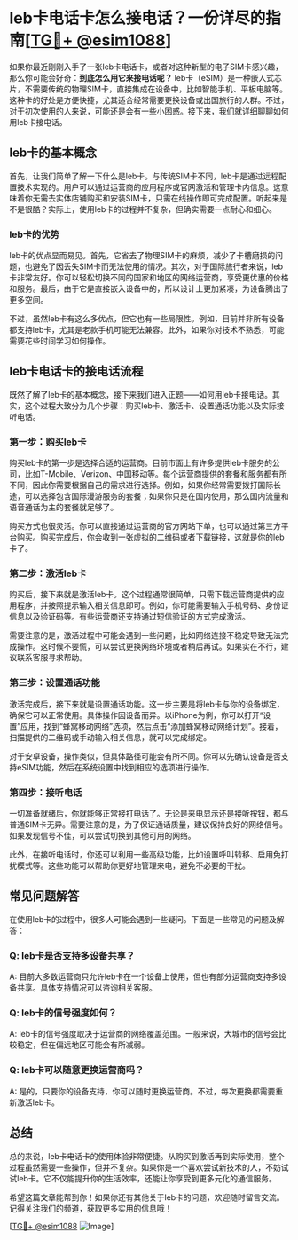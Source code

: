 # leb卡电话卡怎么接电话？一份详尽的指南[[TG💪+ @esim1088](https://t.me/s/esim1088)]

如果你最近刚刚入手了一张leb卡电话卡，或者对这种新型的电子SIM卡感兴趣，那么你可能会好奇：**到底怎么用它来接电话呢？** leb卡（eSIM）是一种嵌入式芯片，不需要传统的物理SIM卡，直接集成在设备中，比如智能手机、平板电脑等。这种卡的好处是方便快捷，尤其适合经常需要更换设备或出国旅行的人群。不过，对于初次使用的人来说，可能还是会有一些小困惑。接下来，我们就详细聊聊如何用leb卡接电话。

## leb卡的基本概念

首先，让我们简单了解一下什么是leb卡。与传统SIM卡不同，leb卡是通过远程配置技术实现的。用户可以通过运营商的应用程序或官网激活和管理卡内信息。这意味着你无需去实体店铺购买和安装SIM卡，只需在线操作即可完成配置。听起来是不是很酷？实际上，使用leb卡的过程并不复杂，但确实需要一点耐心和细心。

### leb卡的优势

leb卡的优点显而易见。首先，它省去了物理SIM卡的麻烦，减少了卡槽磨损的问题，也避免了因丢失SIM卡而无法使用的情况。其次，对于国际旅行者来说，leb卡非常友好。你可以轻松切换不同的国家和地区的网络运营商，享受更优惠的价格和服务。最后，由于它是直接嵌入设备中的，所以设计上更加紧凑，为设备腾出了更多空间。

不过，虽然leb卡有这么多优点，但它也有一些局限性。例如，目前并非所有设备都支持leb卡，尤其是老款手机可能无法兼容。此外，如果你对技术不熟悉，可能需要花些时间学习如何操作。

## leb卡电话卡的接电话流程

既然了解了leb卡的基本概念，接下来我们进入正题——如何用leb卡接电话。其实，这个过程大致分为几个步骤：购买leb卡、激活卡、设置通话功能以及实际接听电话。

### 第一步：购买leb卡

购买leb卡的第一步是选择合适的运营商。目前市面上有许多提供leb卡服务的公司，比如T-Mobile、Verizon、中国移动等。每个运营商提供的套餐和服务都有所不同，因此你需要根据自己的需求进行选择。例如，如果你经常需要拨打国际长途，可以选择包含国际漫游服务的套餐；如果你只是在国内使用，那么国内流量和语音通话为主的套餐就足够了。

购买方式也很灵活。你可以直接通过运营商的官方网站下单，也可以通过第三方平台购买。购买完成后，你会收到一张虚拟的二维码或者下载链接，这就是你的leb卡了。

### 第二步：激活leb卡

购买后，接下来就是激活leb卡。这个过程通常很简单，只需下载运营商提供的应用程序，并按照提示输入相关信息即可。例如，你可能需要输入手机号码、身份证信息以及验证码等。有些运营商还支持通过短信验证的方式完成激活。

需要注意的是，激活过程中可能会遇到一些问题，比如网络连接不稳定导致无法完成操作。这时候不要慌，可以尝试更换网络环境或者稍后再试。如果实在不行，建议联系客服寻求帮助。

### 第三步：设置通话功能

激活完成后，接下来就是设置通话功能。这一步主要是将leb卡与你的设备绑定，确保它可以正常使用。具体操作因设备而异。以iPhone为例，你可以打开“设置”应用，找到“蜂窝移动网络”选项，然后点击“添加蜂窝移动网络计划”。接着，扫描提供的二维码或手动输入相关信息，就可以完成绑定。

对于安卓设备，操作类似，但具体路径可能会有所不同。你可以先确认设备是否支持eSIM功能，然后在系统设置中找到相应的选项进行操作。

### 第四步：接听电话

一切准备就绪后，你就能够正常接打电话了。无论是来电显示还是接听按钮，都与普通SIM卡无异。需要注意的是，为了保证通话质量，建议保持良好的网络信号。如果发现信号不佳，可以尝试切换到其他可用的网络。

此外，在接听电话时，你还可以利用一些高级功能，比如设置呼叫转移、启用免打扰模式等。这些功能可以帮助你更好地管理来电，避免不必要的干扰。

## 常见问题解答

在使用leb卡的过程中，很多人可能会遇到一些疑问。下面是一些常见的问题及解答：

### Q: leb卡是否支持多设备共享？

A: 目前大多数运营商只允许leb卡在一个设备上使用，但也有部分运营商支持多设备共享。具体支持情况可以咨询相关客服。

### Q: leb卡的信号强度如何？

A: leb卡的信号强度取决于运营商的网络覆盖范围。一般来说，大城市的信号会比较稳定，但在偏远地区可能会有所减弱。

### Q: leb卡可以随意更换运营商吗？

A: 是的，只要你的设备支持，你可以随时更换运营商。不过，每次更换都需要重新激活leb卡。

## 总结

总的来说，leb卡电话卡的使用体验非常便捷。从购买到激活再到实际使用，整个过程虽然需要一些操作，但并不复杂。如果你是一个喜欢尝试新技术的人，不妨试试leb卡。它不仅能提升你的生活效率，还能让你享受到更多元化的通信服务。

希望这篇文章能帮到你！如果你还有其他关于leb卡的问题，欢迎随时留言交流。记得关注我们的频道，获取更多实用的信息哦！

[[TG💪+ @esim1088](https://t.me/s/esim1088) ![Image](https://i.postimg.cc/4NQfJmqS/Snipaste-2025-05-13-00-14-12.png)]